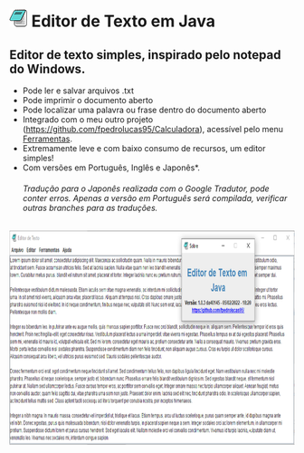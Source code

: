 <h1><img src="https://github.com/fpedrolucas95/Editor-de-Texto/raw/main/src/textEditor/editor.png" alt="" width="32" height="32" /> Editor de Texto em Java</h1><h2>Editor de texto simples, inspirado pelo notepad do Windows.</h2><ul><li>Pode ler e salvar arquivos .txt</li><li>Pode imprimir o documento aberto</li><li>Pode localizar uma palavra ou frase dentro do documento aberto</li><li>Integrado com o meu outro projeto (<a href="https://github.com/fpedrolucas95/Calculadora">https://github.com/fpedrolucas95/Calculadora</a>), acess&iacute;vel pelo menu <span style="text-decoration: underline;">Ferramentas</span>.</li><li>Extremamente leve e com baixo consumo de recursos, um editor simples!</li><li>Com vers&otilde;es em Portugu&ecirc;s, Ingl&ecirc;s e Japon&ecirc;s*.<h6>Tradu&ccedil;&atilde;o para o Japon&ecirc;s realizada com o Google Tradutor, pode conter erros. Apenas a vers&atilde;o em Portugu&ecirc;s ser&aacute; compilada, verificar outras branches para as tradu&ccedil;&otilde;es.</h6></li></ul><p><img src="https://github.com/fpedrolucas95/Editor-de-Texto/raw/main/img/captura1.png" alt="Captura de tela" width="840" height="378" /></p>
